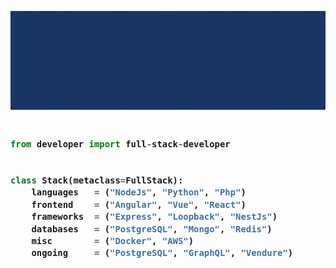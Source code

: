 <!-- Zero width character is used to put extra blank lines before and after code -->
![Gaius Mathew Logo](https://github.com/gaiusmathew/gaiusmathew/blob/main/gaiusmathew-logo.gif)


<h3>
    
```python

from developer import full-stack-developer


class Stack(metaclass=FullStack):
    languages   = ("NodeJs", "Python", "Php")
    frontend    = ("Angular", "Vue", "React")
    frameworks  = ("Express", "Loopback", "NestJs")
    databases   = ("PostgreSQL", "Mongo", "Redis")
    misc        = ("Docker", "AWS")
    ongoing     = ("PostgreSQL", "GraphQL", "Vendure")
    
```
</h3>
